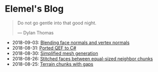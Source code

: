 # Elemel's Blog

> Do not go gentle into that good night.
>
> &mdash; Dylan Thomas

- 2018-09-03: [Blending face normals and vertex normals](2018/09/03/README.md)
- 2018-08-31: [Ported QEF to C#](2018/08/31/README.md)
- 2018-08-30: [Simplified mesh generation](2018/08/30/README.md)
- 2018-08-26: [Stitched faces between equal-sized neighbor chunks](2018/08/26/README.md)
- 2018-08-25: [Terrain chunks with gaps](2018/08/25/README.md)
